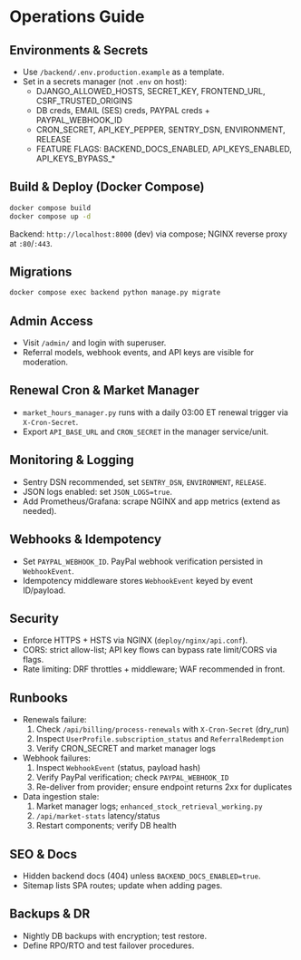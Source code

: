 # Operations Guide

## Environments & Secrets
- Use `/backend/.env.production.example` as a template.
- Set in a secrets manager (not `.env` on host):
  - DJANGO_ALLOWED_HOSTS, SECRET_KEY, FRONTEND_URL, CSRF_TRUSTED_ORIGINS
  - DB creds, EMAIL (SES) creds, PAYPAL creds + PAYPAL_WEBHOOK_ID
  - CRON_SECRET, API_KEY_PEPPER, SENTRY_DSN, ENVIRONMENT, RELEASE
  - FEATURE FLAGS: BACKEND_DOCS_ENABLED, API_KEYS_ENABLED, API_KEYS_BYPASS_*

## Build & Deploy (Docker Compose)
```bash
docker compose build
docker compose up -d
```
Backend: `http://localhost:8000` (dev) via compose; NGINX reverse proxy at `:80`/`:443`.

## Migrations
```bash
docker compose exec backend python manage.py migrate
```

## Admin Access
- Visit `/admin/` and login with superuser.
- Referral models, webhook events, and API keys are visible for moderation.

## Renewal Cron & Market Manager
- `market_hours_manager.py` runs with a daily 03:00 ET renewal trigger via `X-Cron-Secret`.
- Export `API_BASE_URL` and `CRON_SECRET` in the manager service/unit.

## Monitoring & Logging
- Sentry DSN recommended, set `SENTRY_DSN`, `ENVIRONMENT`, `RELEASE`.
- JSON logs enabled: set `JSON_LOGS=true`.
- Add Prometheus/Grafana: scrape NGINX and app metrics (extend as needed).

## Webhooks & Idempotency
- Set `PAYPAL_WEBHOOK_ID`. PayPal webhook verification persisted in `WebhookEvent`.
- Idempotency middleware stores `WebhookEvent` keyed by event ID/payload.

## Security
- Enforce HTTPS + HSTS via NGINX (`deploy/nginx/api.conf`).
- CORS: strict allow-list; API key flows can bypass rate limit/CORS via flags.
- Rate limiting: DRF throttles + middleware; WAF recommended in front.

## Runbooks
- Renewals failure:
  1) Check `/api/billing/process-renewals` with `X-Cron-Secret` (dry_run)
  2) Inspect `UserProfile.subscription_status` and `ReferralRedemption`
  3) Verify CRON_SECRET and market manager logs
- Webhook failures:
  1) Inspect `WebhookEvent` (status, payload hash)
  2) Verify PayPal verification; check `PAYPAL_WEBHOOK_ID`
  3) Re-deliver from provider; ensure endpoint returns 2xx for duplicates
- Data ingestion stale:
  1) Market manager logs; `enhanced_stock_retrieval_working.py`
  2) `/api/market-stats` latency/status
  3) Restart components; verify DB health

## SEO & Docs
- Hidden backend docs (404) unless `BACKEND_DOCS_ENABLED=true`.
- Sitemap lists SPA routes; update when adding pages.

## Backups & DR
- Nightly DB backups with encryption; test restore.
- Define RPO/RTO and test failover procedures.